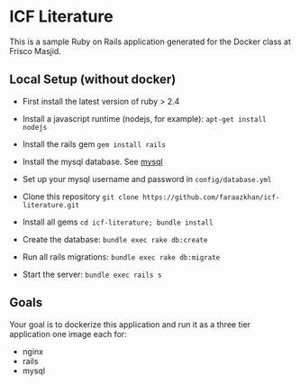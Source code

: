 ICF Literature
================

This is a sample Ruby on Rails application generated for the Docker class at Frisco Masjid.

Local Setup (without docker)
---------------------------

* First install the latest version of ruby > 2.4

* Install a javascript runtime (nodejs, for example): `apt-get install nodejs`

* Install the rails gem `gem install rails`

* Install the mysql database. See [mysql](https://dev.mysql.com/doc/refman/5.7/en/installing.html)

* Set up your mysql username and password in `config/database.yml`

* Clone this repository `git clone https://github.com/faraazkhan/icf-literature.git`

* Install all gems `cd icf-literature; bundle install`

* Create the database: `bundle exec rake db:create`

* Run all rails migrations: `bundle exec rake db:migrate`

* Start the server: `bundle exec rails s`

Goals
-----

Your goal is to dockerize this application and run it as a three tier application one image each for:

* nginx
* rails
* mysql
